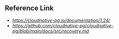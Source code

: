 






## Reference Link
- *https://cloudnative-pg.io/documentation/1.24/*
- *https://github.com/cloudnative-pg/cloudnative-pg/blob/main/docs/src/recovery.md*